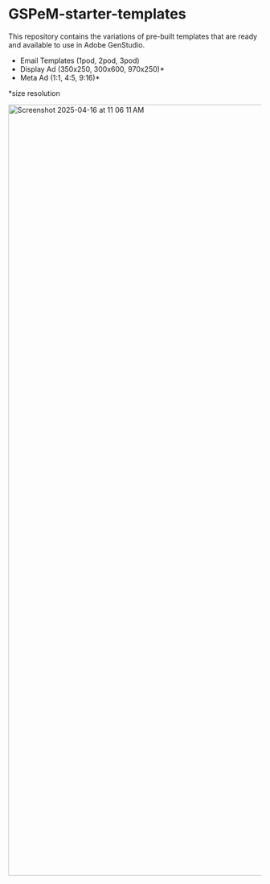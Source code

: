 # GSPeM-starter-templates

This repository contains the variations of pre-built templates that are ready and available to use in Adobe GenStudio.

- Email Templates (1pod, 2pod, 3pod)
- Display Ad (350x250, 300x600, 970x250)*
- Meta Ad (1:1, 4:5, 9:16)*

*size resolution

<img width="1531" alt="Screenshot 2025-04-16 at 11 06 11 AM" src="https://github.com/user-attachments/assets/cd114973-d4b4-48c0-b647-0c943f369f0a" />

